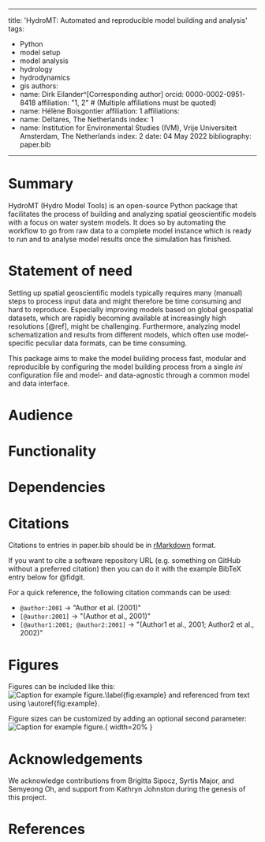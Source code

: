 

---
title: 'HydroMT: Automated and reproducible model building and analysis'
tags:
  - Python
  - model setup
  - model analysis
  - hydrology
  - hydrodynamics
  - gis
authors:
  - name: Dirk Eilander^[Corresponding author] 
    orcid: 0000-0002-0951-8418
    affiliation: "1, 2" # (Multiple affiliations must be quoted)
  - name: Hélène Boisgontier
    affiliation: 1
affiliations:
 - name: Deltares, The Netherlands
   index: 1
 - name: Institution for Environmental Studies (IVM), Vrije Universiteit Amsterdam, The Netherlands
   index: 2
date: 04 May 2022
bibliography: paper.bib
---

# Summary
<!-- A summary describing the high-level functionality and purpose of the software for a diverse, non-specialist audience. -->

HydroMT (Hydro Model Tools) is an open-source Python package that facilitates the process of 
building and analyzing spatial geoscientific models with a focus on water system models. 
It does so by automating the workflow to go from raw data to a complete model instance which 
is ready to run and to analyse model results once the simulation has finished.

# Statement of need
<!-- A Statement of Need section that clearly illustrates the research purpose of the software -->
<!-- A list of key references, including to other software addressing related needs. 
    Note that the references should include full names of venues, e.g., journals and conferences, 
    not abbreviations only understood in the context of a specific discipline. -->
<!-- Mention (if applicable) a representative set of past or ongoing research projects using the 
    software and recent scholarly publications enabled by it. -->
<!-- State of the field: Do the authors describe how this software compares to other commonly-used packages? -->

Setting up spatial geoscientific models typically requires many (manual) steps 
to process input data and might therefore be time consuming and hard to reproduce. 
Especially improving models based on global geospatial datasets, which are 
rapidly becoming available at increasingly high resolutions [@ref], might be challenging. 
Furthermore, analyzing model schematization and results from different models, 
which often use model-specific peculiar data formats, can be time consuming.

This package aims to make the model building process fast, modular and reproducible 
by configuring the model building process from a single *ini* configuration file
and model- and data-agnostic through a common model and data interface. 

# Audience 
<!-- geemap is intended for students and researchers who would like to utilize the Python ecosystem of 
    diverse libraries and tools to explore Google Earth Engine. It is also designed for
    existing GEE users who would like to transition from the GEE JavaScript API to a Python
    API. The automated JavaScript-to-Python conversion module of the geemap package can
    greatly reduce the time needed to convert existing GEE JavaScripts to Python scripts and
    Jupyter notebooks. -->


# Functionality
<!-- first page user guide -->

# Dependencies


# Citations

Citations to entries in paper.bib should be in
[rMarkdown](http://rmarkdown.rstudio.com/authoring_bibliographies_and_citations.html)
format.

If you want to cite a software repository URL (e.g. something on GitHub without a preferred
citation) then you can do it with the example BibTeX entry below for @fidgit.

For a quick reference, the following citation commands can be used:
- `@author:2001`  ->  "Author et al. (2001)"
- `[@author:2001]` -> "(Author et al., 2001)"
- `[@author1:2001; @author2:2001]` -> "(Author1 et al., 2001; Author2 et al., 2002)"

# Figures

Figures can be included like this:
![Caption for example figure.\label{fig:example}](figure.png)
and referenced from text using \autoref{fig:example}.

Figure sizes can be customized by adding an optional second parameter:
![Caption for example figure.](figure.png){ width=20% }

# Acknowledgements
<!-- Acknowledgement of any financial support. -->
We acknowledge contributions from Brigitta Sipocz, Syrtis Major, and Semyeong
Oh, and support from Kathryn Johnston during the genesis of this project.

# References